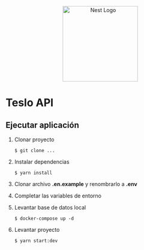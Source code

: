 <p align="center">
  <a href="http://nestjs.com/" target="blank"><img src="https://nestjs.com/img/logo-small.svg" width="200" alt="Nest Logo" /></a>
</p>

# Teslo API

## Ejecutar aplicación
1. Clonar proyecto
   ```
   $ git clone ...
   ```

2. Instalar dependencias
   ```
   $ yarn install
   ```
3. Clonar archivo __.en.example__ y renombrarlo a __.env__
4. Completar las variables de entorno

5. Levantar base de datos local
   ```
   $ docker-compose up -d
   ```
6. Levantar proyecto
   ```
   $ yarn start:dev
   ```